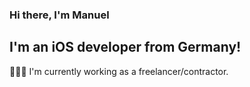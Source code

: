 ### Hi there, I'm Manuel

## I'm an iOS developer from Germany!

👨🏼‍💻 I'm currently working as a freelancer/contractor.

[website]: https://manuelschulze.com
[medium]: https://manuel-schulze.medium.com/
[linkedin]: https://www.linkedin.com/in/manuelschulze
[xing]: https://www.xing.com/profile/Manuel_Schulze14/cv
[twitter]: https://twitter.com/zet_manu
